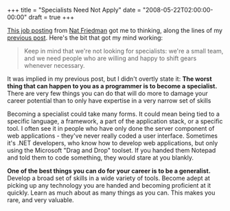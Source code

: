 +++
title = "Specialists Need Not Apply"
date = "2008-05-22T02:00:00-00:00"
draft = true
+++

[This job posting](http://nat.org/blog/?p=828) from [Nat
Friedman](http://www.nat.org) got me to thinking, along the lines of my
[previous
post](http://approachingnormal.com/2008/5/16/the-two-kinds-of-programmers).
Here's the bit that got my mind working:

> Keep in mind that we're not looking for specialists: we're a small
> team, and we need people who are willing and happy to shift gears
> whenever necessary.

It was implied in my previous post, but I didn't overtly state it: **The
worst thing that can happen to you as a programmer is to become a
specialist.** There are very few things you can do that will do more to
damage your career potential than to only have expertise in a very
narrow set of skills

Becoming a specialist could take many forms. It could mean being tied to
a specific language, a framework, a part of the application stack, or a
specific tool. I often see it in people who have only done the server
component of web applications - they've never really coded a user
interface. Sometimes it's .NET developers, who know how to develop web
applications, but only using the Microsoft "Drag and Drop" toolset. If
you handed them Notepad and told them to code something, they would
stare at you blankly.

<strong>One of the best things you can do for your career is to be a
generalist.</strong> Develop a broad set of skills in a wide variety of
tools. Become adept at picking up any technology you are handed and
becoming proficient at it quickly. Learn as much about as many things as
you can. This makes you rare, and very valuable.

